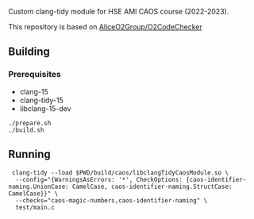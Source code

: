 Custom clang-tidy module for HSE AMI CAOS course (2022-2023).

This repository is based on [AliceO2Group/O2CodeChecker](https://github.com/AliceO2Group/O2CodeChecker)

## Building

### Prerequisites

- clang-15
- clang-tidy-15
- libclang-15-dev

```shell
./prepare.sh
./build.sh
```

## Running

```shell
 clang-tidy --load $PWD/build/caos/libclangTidyCaosModule.so \
  --config="{WarningsAsErrors: '*', CheckOptions: {caos-identifier-naming.UnionCase: CamelCase, caos-identifier-naming.StructCase: CamelCase}}" \
  --checks="caos-magic-numbers,caos-identifier-naming" \
  test/main.c
```
